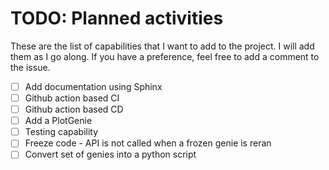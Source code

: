 # TODO: Planned activities

These are the list of capabilities that I want to add to the project. I will add them as I go along. If you have
a preference, feel free to add a comment to the issue.

- [ ] Add documentation using Sphinx
- [ ] Github action based CI
- [ ] Github action based CD
- [ ] Add a PlotGenie
- [ ] Testing capability
- [ ] Freeze code - API is not called when a frozen genie is reran 
- [ ] Convert set of genies into a python script
